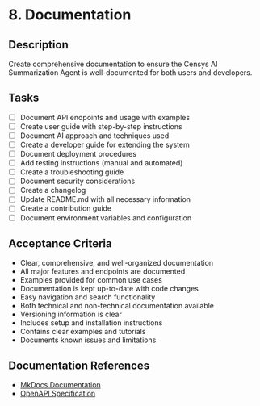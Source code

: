 # 8. Documentation

## Description
Create comprehensive documentation to ensure the Censys AI Summarization Agent is well-documented for both users and developers.

## Tasks
- [ ] Document API endpoints and usage with examples
- [ ] Create user guide with step-by-step instructions
- [ ] Document AI approach and techniques used
- [ ] Create a developer guide for extending the system
- [ ] Document deployment procedures
- [ ] Add testing instructions (manual and automated)
- [ ] Create a troubleshooting guide
- [ ] Document security considerations
- [ ] Create a changelog
- [ ] Update README.md with all necessary information
- [ ] Create a contribution guide
- [ ] Document environment variables and configuration

## Acceptance Criteria
- Clear, comprehensive, and well-organized documentation
- All major features and endpoints are documented
- Examples provided for common use cases
- Documentation is kept up-to-date with code changes
- Easy navigation and search functionality
- Both technical and non-technical documentation available
- Versioning information is clear
- Includes setup and installation instructions
- Contains clear examples and tutorials
- Documents known issues and limitations

## Documentation References
- [MkDocs Documentation](https://www.mkdocs.org/)
- [OpenAPI Specification](https://swagger.io/specification/)
